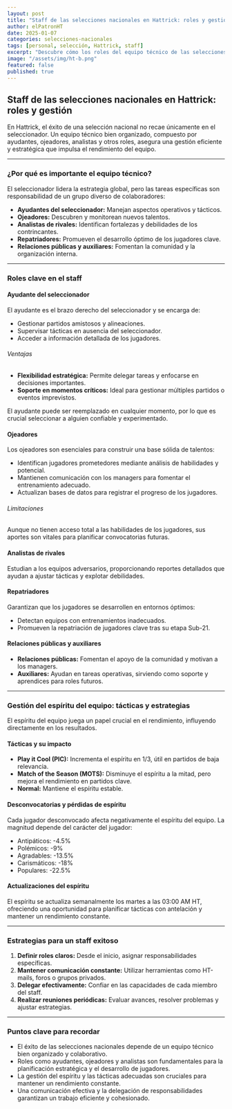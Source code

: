 ```yaml
---
layout: post
title: "Staff de las selecciones nacionales en Hattrick: roles y gestión"
author: elPatronHT
date: 2025-01-07
categories: selecciones-nacionales
tags: [personal, selección, Hattrick, staff]
excerpt: "Descubre cómo los roles del equipo técnico de las selecciones nacionales contribuyen al éxito en Hattrick."
image: "/assets/img/ht-b.png"
featured: false
published: true
---
```


## Staff de las selecciones nacionales en Hattrick: roles y gestión

En Hattrick, el éxito de una selección nacional no recae únicamente en el seleccionador. Un equipo técnico bien organizado, compuesto por ayudantes, ojeadores, analistas y otros roles, asegura una gestión eficiente y estratégica que impulsa el rendimiento del equipo.

---

### ¿Por qué es importante el equipo técnico?

El seleccionador lidera la estrategia global, pero las tareas específicas son responsabilidad de un grupo diverso de colaboradores:

- **Ayudantes del seleccionador:** Manejan aspectos operativos y tácticos.
- **Ojeadores:** Descubren y monitorean nuevos talentos.
- **Analistas de rivales:** Identifican fortalezas y debilidades de los contrincantes.
- **Repatriadores:** Promueven el desarrollo óptimo de los jugadores clave.
- **Relaciones públicas y auxiliares:** Fomentan la comunidad y la organización interna.

---

### Roles clave en el staff

#### Ayudante del seleccionador

El ayudante es el brazo derecho del seleccionador y se encarga de:

- Gestionar partidos amistosos y alineaciones.
- Supervisar tácticas en ausencia del seleccionador.
- Acceder a información detallada de los jugadores.

###### Ventajas

- **Flexibilidad estratégica:** Permite delegar tareas y enfocarse en decisiones importantes.
- **Soporte en momentos críticos:** Ideal para gestionar múltiples partidos o eventos imprevistos.

El ayudante puede ser reemplazado en cualquier momento, por lo que es crucial seleccionar a alguien confiable y experimentado.

#### Ojeadores

Los ojeadores son esenciales para construir una base sólida de talentos:

- Identifican jugadores prometedores mediante análisis de habilidades y potencial.
- Mantienen comunicación con los managers para fomentar el entrenamiento adecuado.
- Actualizan bases de datos para registrar el progreso de los jugadores.

###### Limitaciones

Aunque no tienen acceso total a las habilidades de los jugadores, sus aportes son vitales para planificar convocatorias futuras.

#### Analistas de rivales

Estudian a los equipos adversarios, proporcionando reportes detallados que ayudan a ajustar tácticas y explotar debilidades.

#### Repatriadores

Garantizan que los jugadores se desarrollen en entornos óptimos:

- Detectan equipos con entrenamientos inadecuados.
- Promueven la repatriación de jugadores clave tras su etapa Sub-21.

#### Relaciones públicas y auxiliares

- **Relaciones públicas:** Fomentan el apoyo de la comunidad y motivan a los managers.
- **Auxiliares:** Ayudan en tareas operativas, sirviendo como soporte y aprendices para roles futuros.

---

### Gestión del espíritu del equipo: tácticas y estrategias

El espíritu del equipo juega un papel crucial en el rendimiento, influyendo directamente en los resultados.

#### Tácticas y su impacto

- **Play it Cool (PIC):** Incrementa el espíritu en 1/3, útil en partidos de baja relevancia.
- **Match of the Season (MOTS):** Disminuye el espíritu a la mitad, pero mejora el rendimiento en partidos clave.
- **Normal:** Mantiene el espíritu estable.

#### Desconvocatorias y pérdidas de espíritu

Cada jugador desconvocado afecta negativamente el espíritu del equipo. La magnitud depende del carácter del jugador:

- Antipáticos: -4.5%
- Polémicos: -9%
- Agradables: -13.5%
- Carismáticos: -18%
- Populares: -22.5%

#### Actualizaciones del espíritu

El espíritu se actualiza semanalmente los martes a las 03:00 AM HT, ofreciendo una oportunidad para planificar tácticas con antelación y mantener un rendimiento constante.

---

### Estrategias para un staff exitoso

1. **Definir roles claros:** Desde el inicio, asignar responsabilidades específicas.
2. **Mantener comunicación constante:** Utilizar herramientas como HT-mails, foros o grupos privados.
3. **Delegar efectivamente:** Confiar en las capacidades de cada miembro del staff.
4. **Realizar reuniones periódicas:** Evaluar avances, resolver problemas y ajustar estrategias.

---

### Puntos clave para recordar

- El éxito de las selecciones nacionales depende de un equipo técnico bien organizado y colaborativo.
- Roles como ayudantes, ojeadores y analistas son fundamentales para la planificación estratégica y el desarrollo de jugadores.
- La gestión del espíritu y las tácticas adecuadas son cruciales para mantener un rendimiento constante.
- Una comunicación efectiva y la delegación de responsabilidades garantizan un trabajo eficiente y cohesionado.
